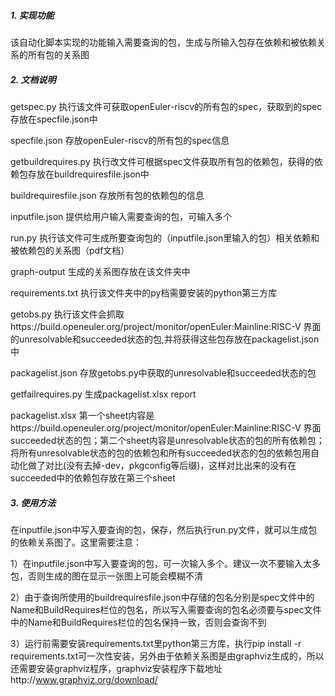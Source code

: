 ##### 1. 实现功能

该自动化脚本实现的功能输入需要查询的包，生成与所输入包存在依赖和被依赖关系的所有包的关系图

##### 2. 文档说明

getspec.py  执行该文件可获取openEuler-riscv的所有包的spec，获取到的spec存放在specfile.json中

specfile.json  存放openEuler-riscv的所有包的spec信息

getbuildrequires.py 执行改文件可根据spec文件获取所有包的依赖包，获得的依赖包存放在buildrequiresfile.json中

buildrequiresfile.json 存放所有包的依赖包的信息

inputfile.json 提供给用户输入需要查询的包，可输入多个

run.py 执行该文件可生成所要查询包的（inputfile.json里输入的包）相关依赖和被依赖包的关系图（pdf文档）

graph-output 生成的关系图存放在该文件夹中

requirements.txt 执行该文件夹中的py档需要安装的python第三方库

getobs.py 执行该文件会抓取https://build.openeuler.org/project/monitor/openEuler:Mainline:RISC-V 界面的unresolvable和succeeded状态的包,并将获得这些包存放在packagelist.json中

packagelist.json 存放getobs.py中获取的unresolvable和succeeded状态的包

getfailrequires.py 生成packagelist.xlsx report

packagelist.xlsx 第一个sheet内容是https://build.openeuler.org/project/monitor/openEuler:Mainline:RISC-V 界面succeeded状态的包；第二个sheet内容是unresolvable状态的包的所有依赖包；将所有unresolvable状态的包的依赖包和所有succeeded状态的包的依赖包用自动化做了对比(没有去掉-dev，pkgconfig等后缀)，这样对比出来的没有在succeeded中的依赖包存放在第三个sheet

##### 3. 使用方法

在inputfile.json中写入要查询的包，保存，然后执行run.py文件，就可以生成包的依赖关系图了。这里需要注意：

1）在inputfile.json中写入要查询的包，可一次输入多个。建议一次不要输入太多包，否则生成的图在显示一张图上可能会模糊不清

2）由于查询所使用的buildrequiresfile.json中存储的包名分别是spec文件中的Name和BuildRequires栏位的包名，所以写入需要查询的包名必须要与spec文件中的Name和BuildRequires栏位的包名保持一致，否则会查询不到

3）运行前需要安装requirements.txt里python第三方库，执行pip install -r requirements.txt可一次性安装，另外由于依赖关系图是由graphviz生成的，所以还需要安装graphviz程序，graphviz安装程序下载地址http://www.graphviz.org/download/





